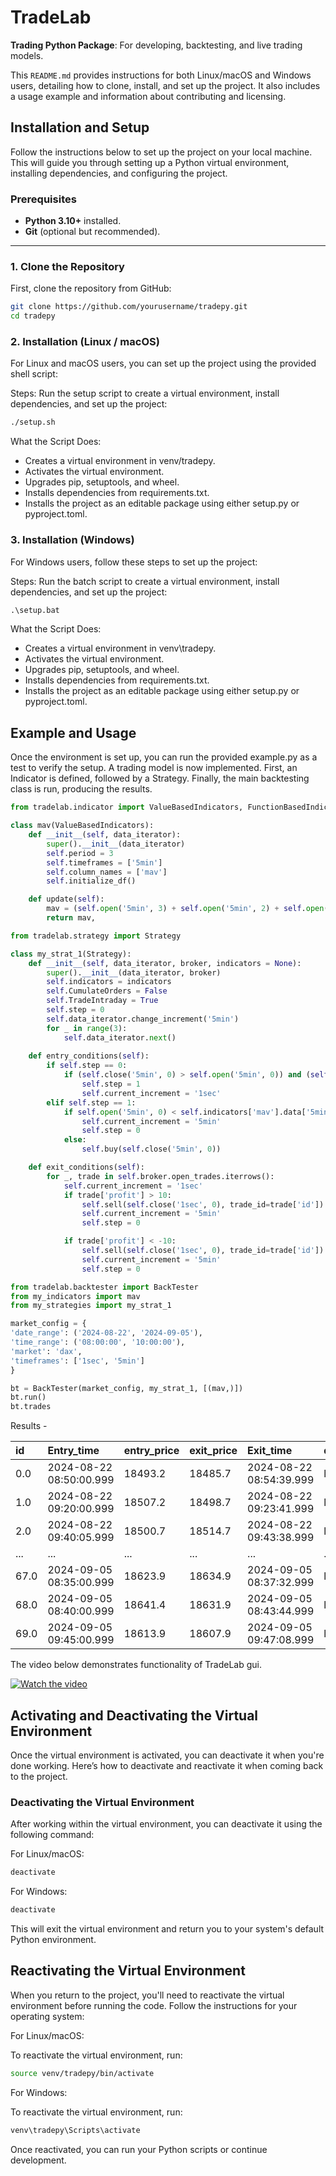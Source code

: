 # TradeLab

**Trading Python Package**: For developing, backtesting, and live trading models.

This `README.md` provides instructions for both Linux/macOS and Windows users, detailing how to clone, install, and set up the project. It also includes a usage example and information about contributing and licensing.

## Installation and Setup

Follow the instructions below to set up the project on your local machine. This will guide you through setting up a Python virtual environment, installing dependencies, and configuring the project.

### Prerequisites

- **Python 3.10+** installed.
- **Git** (optional but recommended).

---

### 1. Clone the Repository

First, clone the repository from GitHub:

```bash
git clone https://github.com/yourusername/tradepy.git
cd tradepy
```

### 2. Installation (Linux / macOS)
For Linux and macOS users, you can set up the project using the provided shell script:

Steps:
Run the setup script to create a virtual environment, install dependencies, and set up the project:

```bash
./setup.sh
```
What the Script Does:
-  Creates a virtual environment in venv/tradepy.
-  Activates the virtual environment. 
-  Upgrades pip, setuptools, and wheel.
-  Installs dependencies from requirements.txt.
-  Installs the project as an editable package using either setup.py or pyproject.toml.

### 3. Installation (Windows)
For Windows users, follow these steps to set up the project:

Steps:
Run the batch script to create a virtual environment, install dependencies, and set up the project:

```bat
.\setup.bat
```
What the Script Does:
-   Creates a virtual environment in venv\tradepy.
-   Activates the virtual environment.
-   Upgrades pip, setuptools, and wheel.
-   Installs dependencies from requirements.txt.
-   Installs the project as an editable package using either setup.py or pyproject.toml.

## Example and Usage
Once the environment is set up, you can run the provided example.py as a test to verify the setup. A trading model is now implemented. First, an Indicator is defined, followed by a Strategy. Finally, the main backtesting class is run, producing the results.

```python
from tradelab.indicator import ValueBasedIndicators, FunctionBasedIndicators

class mav(ValueBasedIndicators):
    def __init__(self, data_iterator):
        super().__init__(data_iterator)
        self.period = 3
        self.timeframes = ['5min']
        self.column_names = ['mav']
        self.initialize_df()

    def update(self):
        mav = (self.open('5min', 3) + self.open('5min', 2) + self.open('5min', 1))/3
        return mav,
```
```python
from tradelab.strategy import Strategy

class my_strat_1(Strategy):
    def __init__(self, data_iterator, broker, indicators = None):
        super().__init__(data_iterator, broker)
        self.indicators = indicators
        self.CumulateOrders = False
        self.TradeIntraday = True
        self.step = 0
        self.data_iterator.change_increment('5min')
        for _ in range(3):
            self.data_iterator.next()
 
    def entry_conditions(self):
        if self.step == 0:
            if (self.close('5min', 0) > self.open('5min', 0)) and (self.close('5min', 1) > self.open('5min', 1)):
                self.step = 1
                self.current_increment = '1sec'
        elif self.step == 1:
            if self.open('5min', 0) < self.indicators['mav'].data['5min'].loc[self.data_iterator.current_indices['5min'], 'mav']:
                self.current_increment = '5min'
                self.step = 0 
            else:
                self.buy(self.close('5min', 0))

    def exit_conditions(self):
        for _, trade in self.broker.open_trades.iterrows():
            self.current_increment = '1sec'
            if trade['profit'] > 10:
                self.sell(self.close('1sec', 0), trade_id=trade['id'])
                self.current_increment = '5min'
                self.step = 0

            if trade['profit'] < -10:
                self.sell(self.close('1sec', 0), trade_id=trade['id'])
                self.current_increment = '5min'
                self.step = 0

```
```python
from tradelab.backtester import BackTester
from my_indicators import mav
from my_strategies import my_strat_1

market_config = {
'date_range': ('2024-08-22', '2024-09-05'),
'time_range': ('08:00:00', '10:00:00'),
'market': 'dax',
'timeframes': ['1sec', '5min']
}

bt = BackTester(market_config, my_strat_1, [(mav,)])
bt.run()
bt.trades

```

Results - 

| id   | Entry_time              | entry_price   | exit_price   | Exit_time               | dir   | number_of_contracts   | profit   |
|:-----|:------------------------|:--------------|:-------------|:------------------------|:------|:----------------------|:---------|
| 0.0  | 2024-08-22 08:50:00.999 | 18493.2       | 18485.7      | 2024-08-22 08:54:39.999 | long  | 1.0                   | -9.9     |
| 1.0  | 2024-08-22 09:20:00.999 | 18507.2       | 18498.7      | 2024-08-22 09:23:41.999 | long  | 1.0                   | -10.9    |
| 2.0  | 2024-08-22 09:40:05.999 | 18500.7       | 18514.7      | 2024-08-22 09:43:38.999 | long  | 1.0                   | 11.6     |
| ...  | ...                     | ...           | ...          | ...                     | ...   | ...                   | ...      |
| 67.0 | 2024-09-05 08:35:00.999 | 18623.9       | 18634.9      | 2024-09-05 08:37:32.999 | long  | 1.0                   | 8.6      |
| 68.0 | 2024-09-05 08:40:00.999 | 18641.4       | 18631.9      | 2024-09-05 08:43:44.999 | long  | 1.0                   | -11.9    |
| 69.0 | 2024-09-05 09:45:00.999 | 18613.9       | 18607.9      | 2024-09-05 09:47:08.999 | long  | 1.0                   | -8.4     |

The video below demonstrates functionality of TradeLab gui.

[![Watch the video](https://img.youtube.com/vi/lh_4352uxYM/maxresdefault.jpg)](https://youtu.be/lh_4352uxYM)


## Activating and Deactivating the Virtual Environment
Once the virtual environment is activated, you can deactivate it when you're done working. Here’s how to deactivate and reactivate it when coming back to the project.

### Deactivating the Virtual Environment
After working within the virtual environment, you can deactivate it using the following command:

For Linux/macOS:

```bash
deactivate
```

For Windows:

```bat
deactivate
```
This will exit the virtual environment and return you to your system's default Python environment.

## Reactivating the Virtual Environment
When you return to the project, you'll need to reactivate the virtual environment before running the code. Follow the instructions for your operating system:

For Linux/macOS:

To reactivate the virtual environment, run:

```bash
source venv/tradepy/bin/activate
```

For Windows:

To reactivate the virtual environment, run:

```bat
venv\tradepy\Scripts\activate
```
Once reactivated, you can run your Python scripts or continue development.

